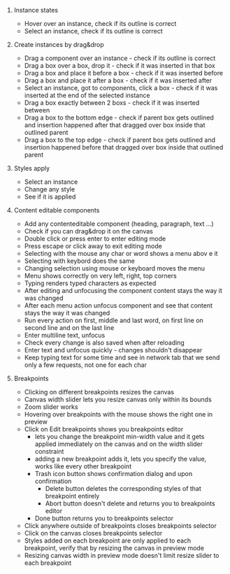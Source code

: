 1. Instance states

   - Hover over an instance, check if its outline is correct
   - Select an instance, check if its outline is correct

1. Create instances by drag&drop

   - Drag a component over an instance - check if its outline is correct
   - Drag a box over a box, drop it - check if it was inserted in that box
   - Drag a box and place it before a box - check if it was inserted before
   - Drag a box and place it after a box - check if it was inserted after
   - Select an instance, got to components, click a box - check if it was inserted at the end of the selected instance
   - Drag a box exactly between 2 boxs - check if it was inserted between
   - Drag a box to the bottom edge - check if parent box gets outlined and insertion happened after that dragged over box inside that outlined parent
   - Drag a box to the top edge - check if parent box gets outlined and insertion happened before that dragged over box inside that outlined parent

1. Styles apply

   - Select an instance
   - Change any style
   - See if it is applied

1. Content editable components

   - Add any contenteditable component (heading, paragraph, text ...)
   - Check if you can drag&drop it on the canvas
   - Double click or press enter to enter editing mode
   - Press escape or click away to exit editing mode
   - Selecting with the mouse any char or word shows a menu abov
     e it
   - Selecting with keybord does the same
   - Changing selection using mouse or keyboard moves the menu
   - Menu shows correctly on very left, right, top corners
   - Typing renders typed characters as expected
   - After editing and unfocusing the component content stays the way it was changed
   - After each menu action unfocus component and see that content stays the way it was changed
   - Run every action on first, middle and last word, on first line on second line and on the last line
   - Enter multiline text, unfocus
   - Check every change is also saved when after reloading
   - Enter text and unfocus quickly - changes shouldn't disappear
   - Keep typing text for some time and see in network tab that we send only a few requests, not one for each char

1. Breakpoints

   - Clicking on different breakpoints resizes the canvas
   - Canvas width slider lets you resize canvas only within its bounds
   - Zoom slider works
   - Hovering over breakpoints with the mouse shows the right one in preview
   - Click on Edit breakpoints shows you breakpoints editor
     - lets you change the breakpoint min-width value and it gets applied immediately on the canvas and on the width slider constraint
     - adding a new breakpoint adds it, lets you specify the value, works like every other breakpoint
     - Trash icon button shows confirmation dialog and upon confirmation
       - Delete button deletes the corresponding styles of that breakpoint entirely
       - Abort button doesn't delete and returns you to breakpoints editor
     - Done button returns you to breakpoints selector
   - Click anywhere outside of breakpoints closes breakpoints selector
   - Click on the canvas closes breakpoints selector
   - Styles added on each breakpoint are only applied to each breakpoint, verify that by resizing the canvas in preview mode
   - Resizing canvas width in preview mode doesn't limit resize slider to each breakpoint
